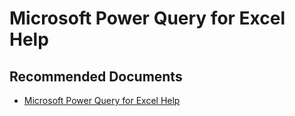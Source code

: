   <properties
	pageTitle="microsoft power query for excel help"
	description="microsoft power query for excel help"
	service="microsoft.PowerBIDedicated"
	resource="capacities"
	authors="pjfreitas"
	ms.author="pfreitas"	
	displayOrder="290"
	selfHelpType="generic"
	supportTopicIds="32628120"
	productPesIds="16334"
	cloudEnvironments="public, MoonCake, fairfax" 
	articleId="f9579b71-f638-9ab4-1fa2-93c58ac8f782"
/>

# Microsoft Power Query for Excel Help

## **Recommended Documents**

* [Microsoft Power Query for Excel Help](https://support.office.com/article/microsoft-power-query-for-excel-help-2b433a85-ddfb-420b-9cda-fe0e60b82a94)
